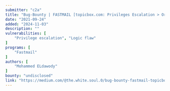 ```yaml
---
submitter: "c2a"
title: "Bug-Bounty | FASTMAIL [topicbox.com: Privileges Escalation > Organization Takeover]"
date: "2021-09-24"
added: "2024-11-03"
description: ""
vulnerabilities: [
    "Privilege escalation", "Logic flaw"
]
programs: [
    "Fastmail"
]
authors: [
    "Mohammed ELdawody"
]
bounty: "undisclosed"
link: "https://medium.com/@the.white.soul.0/bug-bounty-fastmail-topicbox-com-privileges-escalation-organization-takeover-815466876ad4"
---
```




